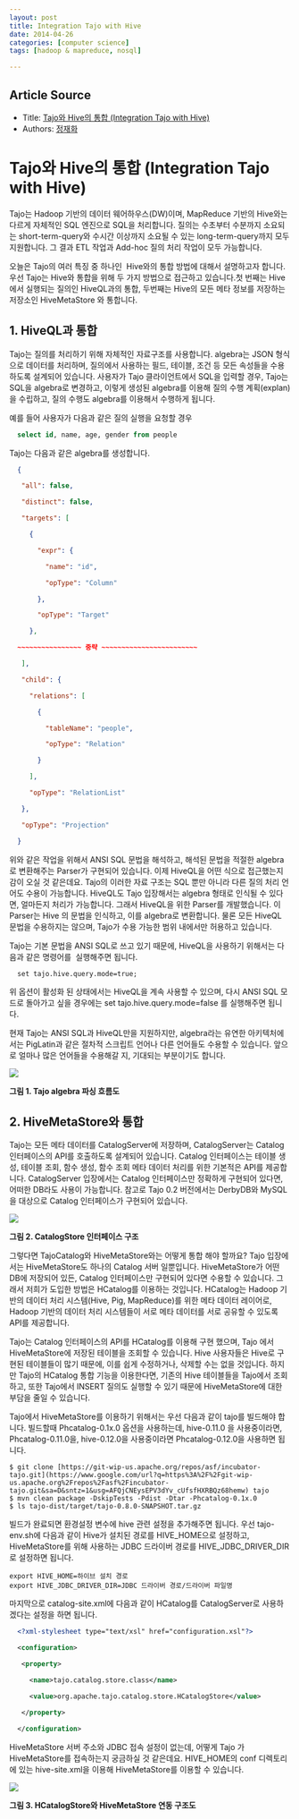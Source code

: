 ```yaml
---
layout: post
title: Integration Tajo with Hive
date: 2014-04-26
categories: [computer science]
tags: [hadoop & mapreduce, nosql]

---
```


## Article Source
* Title: [Tajo와 Hive의 통합 (Integration Tajo with Hive)](http://blrunner.com/61)
* Authors: [정재화](http://blrunner.com/)

 
# Tajo와 Hive의 통합 (Integration Tajo with Hive)



Tajo는 Hadoop 기반의 데이터 웨어하우스(DW)이며, MapReduce 기반의
Hive와는 다르게 자체적인 SQL 엔진으로 SQL을 처리합니다. 질의는 수초부터
수분까지 소요되는 short-term-query와 수시간 이상까지 소요될 수 있는
long-term-query까지 모두 지원합니다. 그 결과 ETL 작업과 Add-hoc 질의
처리 작업이 모두 가능합니다.




오늘은 Tajo의 여러 특징 중 하나인  Hive와의 통합 방법에 대해서
설명하고자 합니다. 우선 Tajo는 Hive와 통합을 위해 두 가지 방법으로
접근하고 있습니다.첫 번째는 Hive에서 실행되는 질의인 HiveQL과의 통합,
두번째는 Hive의 모든 메타 정보를 저장하는 저장소인 HiveMetaStore 와
통합니다.




​1. HiveQL과 통합
---



Tajo는 질의를 처리하기 위해 자체적인 자료구조를 사용합니다. algebra는
JSON 형식으로 데이터를 처리하며, 질의에서 사용하는 필드, 테이블, 조건 등
모든 속성들을 수용하도록 설계되어 있습니다. 사용자가 Tajo 클라이언트에서
SQL을 입력할 경우, Tajo는 SQL을 algebra로 변경하고, 이렇게 생성된
algebra를 이용해 질의 수행 계획(explan)을 수립하고, 질의 수행도
algebra를 이용해서 수행하게 됩니다.




예를 들어 사용자가 다음과 같은 질의 실행을 요청할 경우

```sql
  select id, name, age, gender from people
```



Tajo는 다음과 같은 algebra를 생성합니다.



```json 
  {

   "all": false,

   "distinct": false,

   "targets": [

     {

       "expr": {

         "name": "id",

         "opType": "Column"

       },

       "opType": "Target"

     },

  ~~~~~~~~~~~~~~~~ 중략 ~~~~~~~~~~~~~~~~~~~~~~~~

   ],

   "child": {

     "relations": [

       {

         "tableName": "people",

         "opType": "Relation"

       }

     ],

     "opType": "RelationList"

   },

   "opType": "Projection"

  }
```


위와 같은 작업을 위해서 ANSI SQL 문법을 해석하고, 해석된 문법을 적절한
algebra로 변환해주는 Parser가 구현되어 있습니다. 이제 HiveQL을 어떤
식으로 접근했는지 감이 오실 것 같은데요. Tajo의 이러한 자료 구조는 SQL
뿐만 아니라 다른 질의 처리 언어도 수용이 가능합니다. HiveQL도 Tajo
입장해서는 algebra 형태로 인식될 수 있다면, 얼마든지 처리가 가능합니다.
그래서 HiveQL을 위한 Parser를 개발했습니다. 이 Parser는 Hive 의 문법을
인식하고, 이를 algebra로 변환합니다. 물론 모든 HiveQL 문법을 수용하지는
않으며, Tajo가 수용 가능한 범위 내에서만 허용하고 있습니다.




Tajo는 기본 문법을 ANSI SQL로 쓰고 있기 때문에, HiveQL을 사용하기
위해서는 다음과 같은 명령어를  실행해주면 됩니다.



```
  set tajo.hive.query.mode=true;
```



위 옵션이 활성화 된 상태에서는 HiveQL을 계속 사용할 수 있으며, 다시 ANSI
SQL 모드로 돌아가고 싶을 경우에는 set tajo.hive.query.mode=false 를
실행해주면 됩니다.




현재 Tajo는 ANSI SQL과 HiveQL만을 지원하지만, algebra라는 유연한
아키텍처에서는 PigLatin과 같은 절차적 스크립트 언어나 다른 언어들도
수용할 수 있습니다. 앞으로 얼마나 많은 언어들을 수용해갈 지, 기대되는
부분이기도 합니다.




![](http://cfile2.uf.tistory.com/image/2324F24152E5C09A30654C)



**그림 1. Tajo algebra 파싱 흐름도**






​2. HiveMetaStore와 통합
---



Tajo는 모든 메타 데이터를 CatalogServer에 저장하며, CatalogServer는
Catalog 인터페이스의 API를 호출하도록 설계되어 있습니다. Catalog
인터페이스는 테이블 생성, 테이블 조회, 함수 생성, 함수 조회 메타 데이터
처리를 위한 기본적은 API를 제공합니다. CatalogServer 입장에서는 Catalog
인터페이스만 정확하게 구현되어 있다면, 어떠한 DB라도 사용이 가능합니다.
참고로 Tajo 0.2 버전에서는 DerbyDB와 MySQL을 대상으로 Catalog
인터페이스가 구현되어 있습니다.









![](http://cfile23.uf.tistory.com/image/213F1F4252E75A4114ACD8)





**그림 2. CatalogStore 인터페이스 구조**






그렇다면 TajoCatalog와 HiveMetaStore와는 어떻게 통합 해야 할까요? Tajo
입장에서는 HiveMetaStore도 하나의 Catalog 서버 일뿐입니다.
HiveMetaStore가 어떤 DB에 저장되어 있든, Catalog 인터페이스만 구현되어
있다면 수용할 수 있습니다. 그래서 저희가 도입한 방법은 HCatalog를
이용하는 것입니다. HCatalog는 Hadoop 기반의 데이터 처리 시스템(Hive,
Pig, MapReduce)를 위한 메타 데이터 레이어로, Hadoop 기반의 데이터 처리
시스템들이 서로 메타 데이터를 서로 공유할 수 있도록 API를 제공합니다.




Tajo는 Catalog 인터페이스의 API를 HCatalog를 이용해 구현 했으며, Tajo
에서 HiveMetaStore에 저장된 테이블을 조회할 수 있습니다. Hive 사용자들은
Hive로 구현된 테이블들이 많기 때문에, 이를 쉽게 수정하거나, 삭제할 수는
없을 것입니다. 하지만 Tajo의 HCatalog 통합 기능을 이용한다면, 기존의
Hive 테이블들을 Tajo에서 조회하고, 또한 Tajo에서 INSERT 질의도 실행할 수
있기 때문에 HiveMetaStore에 대한 부담을 줄일 수 있습니다.




Tajo에서 HiveMetaStore를 이용하기 위해서는 우선 다음과 같이 tajo를
빌드해야 합니다. 빌드할때 Phcatalog-0.1x.0 옵션을 사용하는데,
hive-0.11.0 을 사용중이라면, Phcatalog-0.11.0을, hive-0.12.0을
사용중이라면 Phcatalog-0.12.0을 사용하면 됩니다.



```  
$ git clone [https://git-wip-us.apache.org/repos/asf/incubator-tajo.git](https://www.google.com/url?q=https%3A%2F%2Fgit-wip-us.apache.org%2Frepos%2Fasf%2Fincubator-tajo.git&sa=D&sntz=1&usg=AFQjCNEysEPV3dYv_cUfsfHXRBQz68hemw) tajo
$ mvn clean package -DskipTests -Pdist -Dtar -Phcatalog-0.1x.0
$ ls tajo-dist/target/tajo-0.8.0-SNAPSHOT.tar.gz
```




빌드가 완료되면 환경설정 변수에 hive 관련 설정을 추가해주면 됩니다. 우선
tajo-env.sh에 다음과 같이 Hive가 설치된 경로를 HIVE_HOME으로 설정하고,
HiveMetaStore를 위해 사용하는 JDBC 드라이버 경로를
HIVE_JDBC_DRIVER_DIR 로 설정하면 됩니다.




```  
export HIVE_HOME=하이브 설치 경로
export HIVE_JDBC_DRIVER_DIR=JDBC 드라이버 경로/드라이버 파일명
```



마지막으로 catalog-site.xml에 다음과 같이 HCatalog를 CatalogServer로
사용하겠다는 설정을 하면 됩니다.




```xml
  <?xml-stylesheet type="text/xsl" href="configuration.xsl"?>

  <configuration>

   <property>

     <name>tajo.catalog.store.class</name>

     <value>org.apache.tajo.catalog.store.HCatalogStore</value>

   </property>

  </configuration>
```



HiveMetaStore 서버 주소와 JDBC 접속 설정이 없는데, 어떻게 Tajo 가
HiveMetaStore를 접속하는지 궁금하실 것 같은데요. HIVE_HOME의 conf
디렉토리에 있는 hive-site.xml을 이용해 HiveMetaStore를 이용할 수
있습니다.




![](http://cfile27.uf.tistory.com/image/24089D4352D347A12C3209)





**그림 3. HCatalogStore와 HiveMetaStore 연동 구조도**